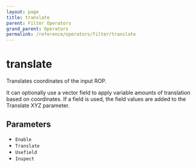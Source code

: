 ```yaml
---
layout: page
title: translate
parent: Filter Operators
grand_parent: Operators
permalink: /reference/operators/filter/translate
---
```


# translate

Translates coordinates of the input ROP.

It can optionally use a vector field to apply variable amounts of translation based on coordinates.
If a field is used, the field values are added to the Translate XYZ parameter.

## Parameters

* `Enable`
* `Translate`
* `Usefield`
* `Inspect`
